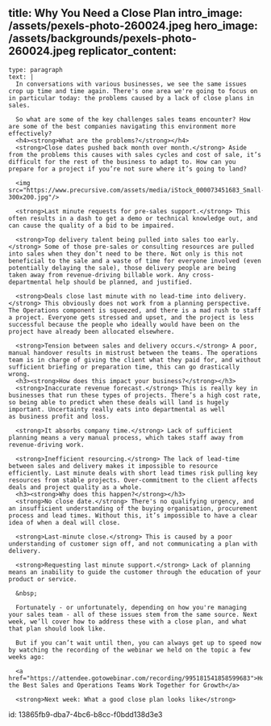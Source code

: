 title: Why You Need a Close Plan
intro_image: /assets/pexels-photo-260024.jpeg
hero_image: /assets/backgrounds/pexels-photo-260024.jpeg
replicator_content:
  - 
    type: paragraph
    text: |
      In conversations with various businesses, we see the same issues crop up time and time again. There's one area we're going to focus on in particular today: the problems caused by a lack of close plans in sales.
      
      So what are some of the key challenges sales teams encounter? How are some of the best companies navigating this environment more effectively?
      <h4><strong>What are the problems?</strong></h4>
      <strong>Close dates pushed back month over month.</strong> Aside from the problems this causes with sales cycles and cost of sale, it’s difficult for the rest of the business to adapt to. How can you prepare for a project if you’re not sure where it’s going to land?
      
      <img src="https://www.precursive.com/assets/media/iStock_000073451683_Small-300x200.jpg"/>
      
      <strong>Last minute requests for pre-sales support.</strong> This often results in a dash to get a demo or technical knowledge out, and can cause the quality of a bid to be impaired.
      
      <strong>Top delivery talent being pulled into sales too early.</strong> Some of those pre-sales or consulting resources are pulled into sales when they don’t need to be there. Not only is this not beneficial to the sale and a waste of time for everyone involved (even potentially delaying the sale), those delivery people are being taken away from revenue-driving billable work. Any cross-departmental help should be planned, and justified.
      
      <strong>Deals close last minute with no lead-time into delivery.</strong> This obviously does not work from a planning perspective. The Operations component is squeezed, and there is a mad rush to staff a project. Everyone gets stressed and upset, and the project is less successful because the people who ideally would have been on the project have already been allocated elsewhere.
      
      <strong>Tension between sales and delivery occurs.</strong> A poor, manual handover results in mistrust between the teams. The operations team is in charge of giving the client what they paid for, and without sufficient briefing or preparation time, this can go drastically wrong.
      <h3><strong>How does this impact your business?</strong></h3>
      <strong>Inaccurate revenue forecast.</strong> This is really key in businesses that run these types of projects. There’s a high cost rate, so being able to predict when these deals will land is hugely important. Uncertainty really eats into departmental as well as business profit and loss.
      
      <strong>It absorbs company time.</strong> Lack of sufficient planning means a very manual process, which takes staff away from revenue-driving work.
      
      <strong>Inefficient resourcing.</strong> The lack of lead-time between sales and delivery makes it impossible to resource efficiently. Last minute deals with short lead times risk pulling key resources from stable projects. Over-commitment to the client affects deals and project quality as a whole.
      <h3><strong>Why does this happen?</strong></h3>
      <strong>No close date.</strong> There's no qualifying urgency, and an insufficient understanding of the buying organisation, procurement process and lead times. Without this, it’s impossible to have a clear idea of when a deal will close.
      
      <strong>Last-minute close.</strong> This is caused by a poor understanding of customer sign off, and not communicating a plan with delivery.
      
      <strong>Requesting last minute support.</strong> Lack of planning means an inability to guide the customer through the education of your product or service.
      
      &nbsp;
      
      Fortunately - or unfortunately, depending on how you're managing your sales team - all of these issues stem from the same source. Next week, we’ll cover how to address these with a close plan, and what that plan should look like.
      
      But if you can’t wait until then, you can always get up to speed now by watching the recording of the webinar we held on the topic a few weeks ago:
      
      <a href="https://attendee.gotowebinar.com/recording/995181541858599683">How the Best Sales and Operations Teams Work Together for Growth</a>
      
      <strong>Next week: What a good close plan looks like</strong>
id: 13865fb9-dba7-4bc6-b8cc-f0bdd138d3e3
